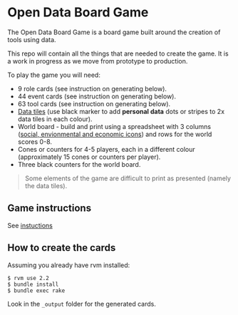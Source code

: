 # Open Data Board Game

The Open Data Board Game is a board game built around the creation of tools using data.

This repo will contain all the things that are needed to create the game. It is a work in progress as we move from prototype to production.

To play the game you will need:

 - 9 role cards (see instruction on generating below).
 - 44 event cards (see instruction on generating below).
 - 63 tool cards (see instruction on generating below).
 - [Data tiles](tiles/Tilesforprint_A3/) (use black marker to add **personal data** dots or stripes to 2x data tiles in each colour).
 - World board - build and print using a spreadsheet with 3 columns ([social, envionmental and economic icons](world-board/)) and rows for the world scores 0-8.
 - Cones or counters for 4-5 players, each in a different colour (approximately 15 cones or counters per player).
 - Three black counters for the world board.

>Some elements of the game are difficult to print as presented (namely the data tiles).

## Game instructions

See [instuctions](instructions.md)

## How to create the cards

Assuming you already have rvm installed:

```
$ rvm use 2.2
$ bundle install
$ bundle exec rake
```

Look in the `_output` folder for the generated cards.
